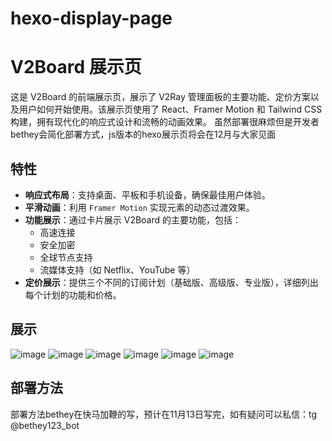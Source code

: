 # hexo-display-page
# V2Board 展示页

这是 V2Board 的前端展示页，展示了 V2Ray 管理面板的主要功能、定价方案以及用户如何开始使用。该展示页使用了 React、Framer Motion 和 Tailwind CSS 构建，拥有现代化的响应式设计和流畅的动画效果。
虽然部署很麻烦但是开发者bethey会简化部署方式，js版本的hexo展示页将会在12月与大家见面

## 特性

- **响应式布局**：支持桌面、平板和手机设备，确保最佳用户体验。
- **平滑动画**：利用 `Framer Motion` 实现元素的动态过渡效果。
- **功能展示**：通过卡片展示 V2Board 的主要功能，包括：
  - 高速连接
  - 安全加密
  - 全球节点支持
  - 流媒体支持（如 Netflix、YouTube 等）
- **定价展示**：提供三个不同的订阅计划（基础版、高级版、专业版），详细列出每个计划的功能和价格。

## 展示
![image](https://github.com/user-attachments/assets/92d3b2d8-9dde-4a53-bf2a-607d05074372)
![image](https://github.com/user-attachments/assets/56dc9221-4a20-48b3-b21a-e2d3897e6df7)
![image](https://github.com/user-attachments/assets/87bb895b-bdb2-454b-bedc-7c719e365782)
![image](https://github.com/user-attachments/assets/d7586858-354e-449d-9deb-7eb0a0af8f99)
![image](https://github.com/user-attachments/assets/1d5ae032-ae5f-4ee3-805b-befeb823038a)
![image](https://github.com/user-attachments/assets/813ba512-27ff-4ff4-b850-56ce7f8bdf4e)
## 部署方法
部署方法bethey在快马加鞭的写，预计在11月13日写完，如有疑问可以私信：tg @bethey123_bot

